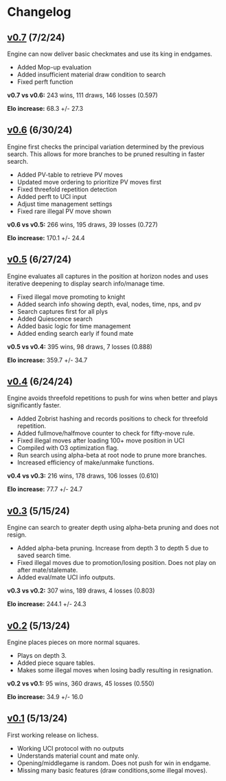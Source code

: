 # Changelog

## [v0.7](https://github.com/joey-bednar/annie/tree/v0.7) (7/2/24)

Engine can now deliver basic checkmates and use its king in endgames.

- Added Mop-up evaluation
- Added insufficient material draw condition to search
- Fixed perft function

**v0.7 vs v0.6:** 243 wins, 111 draws, 146 losses (0.597)

**Elo increase:** 68.3 +/- 27.3

## [v0.6](https://github.com/joey-bednar/annie/tree/v0.6) (6/30/24)

Engine first checks the principal variation determined by the previous
search. This allows for more branches to be pruned resulting in faster
search.

- Added PV-table to retrieve PV moves
- Updated move ordering to prioritize PV moves first
- Fixed threefold repetition detection
- Added perft to UCI input
- Adjust time management settings
- Fixed rare illegal PV move shown

**v0.6 vs v0.5:** 266 wins, 195 draws, 39 losses (0.727)

**Elo increase:** 170.1 +/- 24.4

## [v0.5](https://github.com/joey-bednar/annie/tree/v0.5) (6/27/24)

Engine evaluates all captures in the position at horizon nodes and uses
iterative deepening to display search info/manage time.

- Fixed illegal move promoting to knight
- Added search info showing depth, eval, nodes, time, nps, and pv
- Search captures first for all plys
- Added Quiescence search
- Added basic logic for time management
- Added ending search early if found mate

**v0.5 vs v0.4:** 395 wins, 98 draws, 7 losses (0.888)

**Elo increase:** 359.7 +/- 34.7

## [v0.4](https://github.com/joey-bednar/annie/tree/v0.4) (6/24/24)

Engine avoids threefold repetitions to push for wins when better and plays
significantly faster.

- Added Zobrist hashing and records positions to check for threefold repetition.
- Added fullmove/halfmove counter to check for fifty-move rule.
- Fixed illegal moves after loading 100+ move position in UCI
- Compiled with O3 optimization flag.
- Run search using alpha-beta at root node to prune more branches.
- Increased efficiency of make/unmake functions.

**v0.4 vs v0.3:** 216 wins, 178 draws, 106 losses (0.610)

**Elo increase:** 77.7 +/- 24.7

## [v0.3](https://github.com/joey-bednar/annie/tree/v0.3) (5/15/24)

Engine can search to greater depth using alpha-beta pruning and does not resign.

- Added alpha-beta pruning. Increase from depth 3 to depth 5 due to saved search time.
- Fixed illegal moves due to promotion/losing position. Does not play on after mate/stalemate.
- Added eval/mate UCI info outputs.

**v0.3 vs v0.2:** 307 wins, 189 draws, 4 losses (0.803)

**Elo increase:** 244.1 +/- 24.3

## [v0.2](https://github.com/joey-bednar/annie/tree/v0.2) (5/13/24)

Engine places pieces on more normal squares.

- Plays on depth 3.
- Added piece square tables.
- Makes some illegal moves when losing badly resulting in resignation.

**v0.2 vs v0.1:** 95 wins, 360 draws, 45 losses (0.550)

**Elo increase:** 34.9 +/- 16.0

## [v0.1](https://github.com/joey-bednar/annie/tree/v0.1) (5/13/24)

First working release on lichess. 

- Working UCI protocol with no outputs
- Understands material count and mate only.
- Opening/middlegame is random. Does not push for win in endgame.
- Missing many basic features (draw conditions,some illegal moves).

